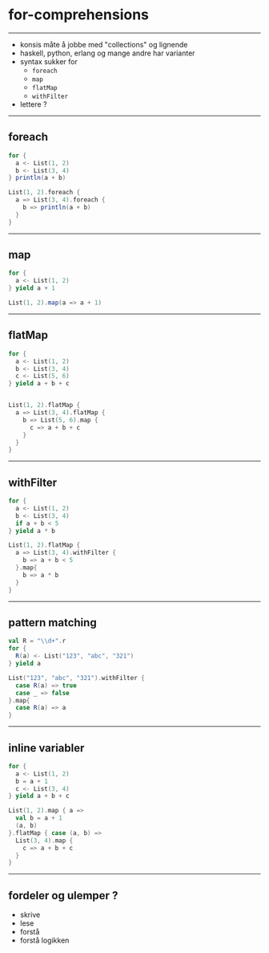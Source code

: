 # for-comprehensions

---

* konsis måte å jobbe med "collections" og lignende
* haskell, python, erlang og mange andre har varianter
* syntax sukker for 
  - `foreach`
  - `map`
  - `flatMap`
  - `withFilter`
* lettere ?

---

## foreach ##
```scala
for {
  a <- List(1, 2)
  b <- List(3, 4)
} println(a + b)

List(1, 2).foreach {
  a => List(3, 4).foreach {
    b => println(a + b)
  }
}
```

---

## map ##
```scala
for {
  a <- List(1, 2)
} yield a + 1

List(1, 2).map(a => a + 1)
```

---

## flatMap ##
```scala
for {
  a <- List(1, 2)
  b <- List(3, 4)
  c <- List(5, 6)
} yield a + b + c


List(1, 2).flatMap {
  a => List(3, 4).flatMap {
    b => List(5, 6).map {
      c => a + b + c
    }
  }
}
```

---

## withFilter ##
```scala
for {
  a <- List(1, 2)
  b <- List(3, 4)
  if a + b < 5
} yield a * b

List(1, 2).flatMap {
  a => List(3, 4).withFilter {
    b => a + b < 5
  }.map{
    b => a * b
  }
}
```

---

## pattern matching ##
```scala
val R = "\\d+".r
for {
  R(a) <- List("123", "abc", "321")    
} yield a

List("123", "abc", "321").withFilter {
  case R(a) => true
  case _ => false
}.map{
  case R(a) => a
}
```

---

## inline variabler ##
```scala
for {
  a <- List(1, 2)
  b = a + 1
  c <- List(3, 4)
} yield a + b + c

List(1, 2).map { a =>
  val b = a + 1
  (a, b)
}.flatMap { case (a, b) =>
  List(3, 4).map {
    c => a + b + c
  }
}
```

---

## fordeler og ulemper ? ##
* skrive
* lese
* forstå
* forstå logikken